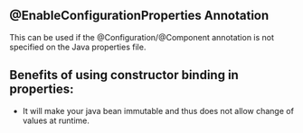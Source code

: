 @EnableConfigurationProperties Annotation
-----------------------------------------
This can be used if the @Configuration/@Component annotation is not specified on the Java properties file.

Benefits of using constructor binding in properties:
---------------------------------------------------

- It will make your java bean immutable and thus does not allow change of values at runtime.